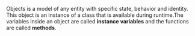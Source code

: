 Objects is a model of any entity with specific state, behavior and identity. This object is an instance of a class that is available during runtime.The variables inside an object are called **instance variables** and the functions are called **methods**.
